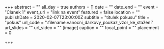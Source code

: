 +++
abstract = ""
all_day = true
authors = []
date = ""
date_end = ""
event = "Clanek 1"
event_url = "link na event"
featured = false
location = ""
publishDate = 2020-02-07T23:00:00Z
subtitle = "titulek pokusu"
title = "pokus"
url_code = ":filename:vanocni_darkovy_poukaz_vzor_ke_stažení"
url_slides = ""
url_video = ""
[image]
caption = ""
focal_point = ""
placement = 0

+++
